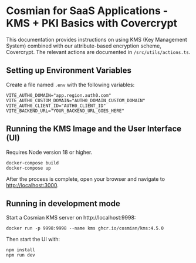 # Cosmian for SaaS Applications - KMS + PKI Basics with Covercrypt

This documentation provides instructions on using KMS (Key Management System) combined with our attribute-based encryption scheme, Covercrypt.
The relevant actions are documented in `/src/utils/actions.ts`.

## Setting up Environment Variables

Create a file named `.env` with the following variables:

```
VITE_AUTH0_DOMAIN="app.region.auth0.com"
VITE_AUTH0_CUSTOM_DOMAIN="AUTH0_DOMAIN_CUSTOM_DOMAIN"
VITE_AUTH0_CLIENT_ID="AUTH0_CLIENT_ID"
VITE_BACKEND_URL="YOUR_BACKEND_URL_GOES_HERE"
```

## Running the KMS Image and the User Interface (UI)

Requires Node version 18 or higher.

```
docker-compose build
docker-compose up
```

After the process is complete, open your browser and navigate to [http://localhost:3000](http://localhost:3000/).

## Running in development mode

Start a Cosmian KMS server on http://localhost:9998:

```
docker run -p 9998:9998 --name kms ghcr.io/cosmian/kms:4.5.0
```

Then start the UI with:

```
npm install
npm run dev
```
